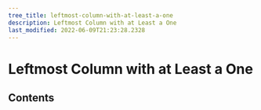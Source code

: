 ```yaml
---
tree_title: leftmost-column-with-at-least-a-one
description: Leftmost Column with at Least a One
last_modified: 2022-06-09T21:23:28.2328
---
```


# Leftmost Column with at Least a One

## Contents

